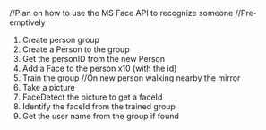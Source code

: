//Plan on how to use the MS Face API to recognize someone
//Pre-emptively
1) Create person group
2) Create a Person to the group
3) Get the personID from the new Person
4) Add a Face to the person x10 (with the id)
5) Train the group
//On new person walking nearby the mirror
6) Take a picture
7) FaceDetect the picture to get a faceId
8) Identify the faceId from the trained group
9) Get the user name from the group if found
